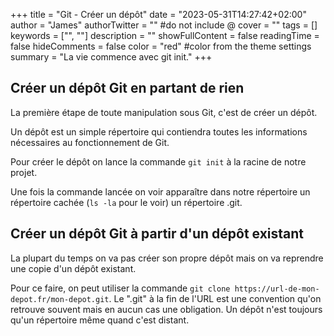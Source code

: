 +++
title = "Git - Créer un dépôt"
date = "2023-05-31T14:27:42+02:00"
author = "James"
authorTwitter = "" #do not include @
cover = ""
tags = []
keywords = ["", ""]
description = ""
showFullContent = false
readingTime = false
hideComments = false
color = "red" #color from the theme settings
summary = "La vie commence avec git init."
+++

## Créer un dépôt Git en partant de rien

La première étape de toute manipulation sous Git, c'est de créer un dépôt.

Un dépôt est un simple répertoire qui contiendra toutes les informations
nécessaires au fonctionnement de Git. 

Pour créer le dépôt on lance la commande `git init` à la racine de notre projet.

Une fois la commande lancée on voir apparaître dans notre répertoire un
répertoire cachée (`ls -la` pour le voir) un répertoire .git.

## Créer un dépôt Git à partir d'un dépôt existant

La plupart du temps on va pas créer son propre dépôt mais on va reprendre une copie
d'un dépôt existant.

Pour ce faire, on peut utiliser la commande `git clone
https://url-de-mon-depot.fr/mon-depot.git`. Le ".git" à la fin de l'URL est une
convention qu'on retrouve souvent mais en aucun cas une obligation. Un dépôt
n'est toujours qu'un répertoire même quand c'est distant.
